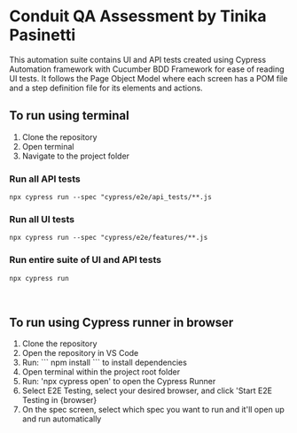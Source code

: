 <h1>Conduit QA Assessment by Tinika Pasinetti</h1>

This automation suite contains UI and API tests created using Cypress Automation framework with Cucumber BDD Framework for ease of reading UI tests.
It follows the Page Object Model where each screen has a POM file and a step definition file for its elements and actions.

<h2>To run using terminal</h2>
<ol>
  <li>Clone the repository</li>
  <li>Open terminal</li>
  <li>Navigate to the project folder</li>
</ol>
<h3>Run all API tests</h3>

```
npx cypress run --spec "cypress/e2e/api_tests/**.js
```

<h3>Run all UI tests</h3>

```
npx cypress run --spec "cypress/e2e/features/**.js
```

<h3>Run entire suite of UI and API tests</h3>

```
npx cypress run
```

</br>

<h2>To run using Cypress runner in browser</h2>
<ol>
  <li>Clone the repository</li>
  <li>Open the repository in VS Code</li>
  <li>Run: 
    ```
    npm install
    ``` 
    to install dependencies</li>
  <li>Open terminal within the project root folder</li>
  <li>Run: 'npx cypress open' to open the Cypress Runner</li>
  <li>Select E2E Testing, select your desired browser, and click 'Start E2E Testing in {browser}</li>
  <li>On the spec screen, select which spec you want to run and it'll open up and run automatically</li>

